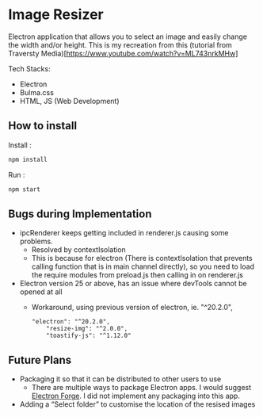 # Image Resizer

Electron application that allows you to select an image and easily change the width and/or height. This is my recreation from this (tutorial from Traversty Media)[https://www.youtube.com/watch?v=ML743nrkMHw]

Tech Stacks:
- Electron
- Bulma.css
- HTML, JS (Web Development)

## How to install
Install :
```bash
npm install
```

Run :
```bash
npm start
```

## Bugs during Implementation
- ipcRenderer keeps getting included in renderer.js causing some problems.
    - Resolved by contextIsolation
    - This is because for electron (There is contextIsolation that prevents calling function that is in main channel directly), so you need to load the require modules from preload.js then calling in on renderer.js
- Electron version 25 or above, has an issue where devTools cannot be opened at all
    - Workaround, using previous version of electron, ie. "^20.2.0",
        
        ```
        "electron": "^20.2.0",
            "resize-img": "^2.0.0",
            "toastify-js": "^1.12.0"
        ```
        
## Future Plans
- Packaging it so that it can be distributed to other users to use
    - There are multiple ways to package Electron apps. I would suggest [Electron Forge](https://www.electronforge.io/). I did not implement any packaging into this app.
- Adding a “Select folder” to customise the location of the resised images

